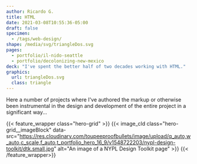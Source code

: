 ```yaml
---
author: Ricardo G.
title: HTML
date: 2021-03-08T10:55:36-05:00
draft: false
specimen:
  - /tags/web-design/
shape: /media/svg/triangleDos.svg
pages:
  - portfolio/il-nido-seattle
  - portfolio/decolonizing-new-mexico
deck: "I've spent the better half of two decades working with HTML."
graphics: 
  url: triangleDos.svg
  class: triangle
---
```


Here a number of projects where I've authored the markup or otherwise been instrumental in the design and development of the entire project in a significant way...

{{< feature_wrapper class="hero-grid" >}}
  {{< image_cld
        class="hero-grid__imageBlock" data-src="https://res.cloudinary.com/toupeeproofbullets/image/upload/q_auto,w_auto,c_scale,f_auto,t_portfolio_hero_16_9/v1548722203/nypl-design-toolkit/dtk.small.jpg"
        alt="An image of a NYPL Design Toolkit page"
      >}}
{{< /feature_wrapper>}}
